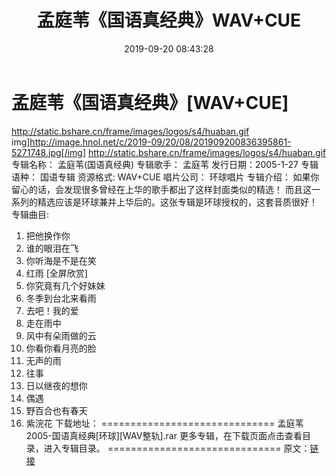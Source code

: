 ﻿---
title: 孟庭苇《国语真经典》WAV+CUE
date: 2019-09-20 08:43:28
categories: None
tags: 华语中文
---
# 孟庭苇《国语真经典》[WAV+CUE]

http://static.bshare.cn/frame/images/logos/s4/huaban.gif
img]http://image.hnol.net/c/2019-09/20/08/201909200836395861-5271748.jpg[/img]
http://static.bshare.cn/frame/images/logos/s4/huaban.gif
专辑名称： 孟庭苇(国语真经典)
专辑歌手： 孟庭苇
发行日期：2005-1-27
专辑语种： 国语专辑
资源格式: WAV+CUE
唱片公司： 环球唱片
专辑介绍：
如果你留心的话，会发现很多曾经在上华的歌手都出了这样封面类似的精选！
而且这一系列的精选应该是环球兼并上华后的。这张专辑是环球授权的，这套音质很好！
专辑曲目:
01. 把他换作你
02. 谁的眼泪在飞
03. 你听海是不是在笑
04. 红雨
[全屏欣赏]
05. 你究竟有几个好妹妹
06. 冬季到台北来看雨
07. 去吧！我的爱
08. 走在雨中
09. 风中有朵雨做的云
10. 你看你看月亮的脸
11. 无声的雨
12. 往事
13. 日以继夜的想你
14. 偶遇
15. 野百合也有春天
16. 紫浣花
下载地址：
==============================
孟庭苇2005-国语真经典[环球][WAV整轨].rar
更多专辑，在下载页面点击查看目录，进入专辑目录。
==============================
原文：[链接](https://blog.sina.com.cn/s/blog_1647c7e7601030gws.html)